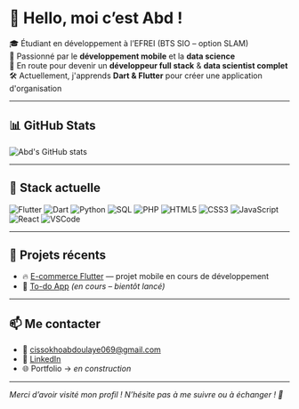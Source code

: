 # 👋 Hello, moi c’est Abd !

🎓 Étudiant en développement à l’EFREI (BTS SIO – option SLAM)  
📱 Passionné par le **développement mobile** et la **data science**  
🚀 En route pour devenir un **développeur full stack** & **data scientist complet**  
🛠️ Actuellement, j'apprends **Dart & Flutter** pour créer une application d'organisation

---

## 📊 GitHub Stats

![Abd's GitHub stats](https://github-readme-stats.vercel.app/api?username=AbdCsko&show_icons=true&theme=tokyonight)

---

## 🚀 Stack actuelle

![Flutter](https://img.shields.io/badge/-Flutter-02569B?style=for-the-badge&logo=flutter&logoColor=white)
![Dart](https://img.shields.io/badge/-Dart-0175C2?style=for-the-badge&logo=dart&logoColor=white)
![Python](https://img.shields.io/badge/-Python-3776AB?style=for-the-badge&logo=python&logoColor=white)
![SQL](https://img.shields.io/badge/-SQL-003B57?style=for-the-badge&logo=mysql&logoColor=white)
![PHP](https://img.shields.io/badge/-PHP-777BB4?style=for-the-badge&logo=php&logoColor=white)
![HTML5](https://img.shields.io/badge/-HTML5-E34F26?style=for-the-badge&logo=html5&logoColor=white)
![CSS3](https://img.shields.io/badge/-CSS3-1572B6?style=for-the-badge&logo=css3&logoColor=white)
![JavaScript](https://img.shields.io/badge/-JavaScript-F7DF1E?style=for-the-badge&logo=javascript&logoColor=black)
![React](https://img.shields.io/badge/-React-20232A?style=for-the-badge&logo=react&logoColor=61DAFB)
![VSCode](https://img.shields.io/badge/-VSCode-007ACC?style=for-the-badge&logo=visual-studio-code&logoColor=white)

---

## 📂 Projets récents

- 🔥 [E-commerce Flutter](https://github.com/AbdCsko/e-commerce) — projet mobile en cours de développement  
- 🧠 [To-do App](https://github.com/AbdCsko/todo-flutter) *(en cours – bientôt lancé)*

---

## 📫 Me contacter

- 📧 cissokhoabdoulaye069@gmail.com
- 💼 [LinkedIn](https://www.linkedin.com/in/abdoulaye-cissokho-b5429b257/)
- 🌐 Portfolio → *en construction*

---

*Merci d’avoir visité mon profil ! N’hésite pas à me suivre ou à échanger ! 🙌*

